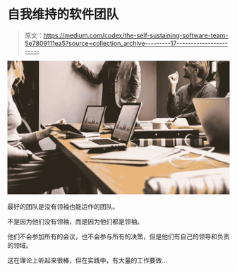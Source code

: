 # 自我维持的软件团队

> 原文：<https://medium.com/codex/the-self-sustaining-software-team-5e7809111ea5?source=collection_archive---------17----------------------->

![](img/38a5a70a1b389646a26d66ae52e725f9.png)

最好的团队是没有领袖也能运作的团队。

不是因为他们没有领袖，而是因为他们都是领袖。

他们不会参加所有的会议，也不会参与所有的决策，但是他们有自己的领导和负责的领域。

这在理论上听起来很棒，但在实践中，有大量的工作要做…
